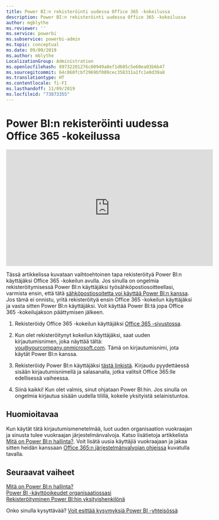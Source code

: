 ```yaml
---
title: Power BI:n rekisteröinti uudessa Office 365 -kokeilussa
description: Power BI:n rekisteröinti uudessa Office 365 -kokeilussa
author: mgblythe
ms.reviewer: ''
ms.service: powerbi
ms.subservice: powerbi-admin
ms.topic: conceptual
ms.date: 09/09/2019
ms.author: mblythe
LocalizationGroup: Administration
ms.openlocfilehash: 89732201276c00949a8ef1d605c5e60ea03b6b47
ms.sourcegitcommit: 64c860fcbf2969bf089cec358331a1fc1e0d39a8
ms.translationtype: HT
ms.contentlocale: fi-FI
ms.lasthandoff: 11/09/2019
ms.locfileid: "73873355"
---
```

# <a name="signing-up-for-power-bi-with-a-new-office-365-trial"></a>Power BI:n rekisteröinti uudessa Office 365 -kokeilussa

<iframe width="560" height="315" src="https://www.youtube.com/embed/gbSuFST-Nx4?showinfo=0" frameborder="0" allowfullscreen></iframe>

Tässä artikkelissa kuvataan vaihtoehtoinen tapa rekisteröityä Power BI:n käyttäjäksi Office 365 -kokeilun avulla. Jos sinulla on ongelmia rekisteröitymisessä Power BI:n käyttäjäksi työsähköpostiosoitteellasi, varmista ensin, että tätä [sähköpostiosoitetta voi käyttää Power BI:n kanssa](service-self-service-signup-for-power-bi.md#supported-email-addresses). Jos tämä ei onnistu, yritä rekisteröityä ensin Office 365 -kokeilun käyttäjäksi ja vasta sitten Power BI:n käyttäjäksi. Voit käyttää Power BI:tä jopa Office 365 -kokeilujakson päättymisen jälkeen.

1. Rekisteröidy Office 365 -kokeilun käyttäjäksi [Office 365 -sivustossa](https://go.microsoft.com/fwlink/p/?LinkID=403802).

1. Kun olet rekisteröitynyt kokeilun käyttäjäksi, saat uuden kirjautumisnimen, joka näyttää tältä: you@yourcompany.onmicrosoft.com. Tämä on kirjautumisnimi, jota käytät Power BI:n kanssa.

1. Rekisteröidy Power BI:n käyttäjäksi [tästä linkistä](https://app.powerbi.com/signupredirect?pbi_source=web). Kirjaudu pyydettäessä sisään kirjautumisnimellä ja salasanalla, jotka valitsit Office 365:lle edellisessä vaiheessa.

1. Siinä kaikki! Kun olet valmis, sinut ohjataan Power BI:hin. Jos sinulla on ongelmia kirjautua sisään uudella tilillä, kokeile yksityistä selainistuntoa.

## <a name="important-considerations"></a>Huomioitavaa

Kun käytät tätä kirjautumismenetelmää, luot uuden organisaation vuokraajan ja sinusta tulee vuokraajan järjestelmänvalvoja. Katso lisätietoja artikkelista [Mitä on Power BI:n hallinta?](service-admin-administering-power-bi-in-your-organization.md). Voit lisätä uusia käyttäjiä vuokraajaan ja jakaa sitten heidän kanssaan [Office 365:n järjestelmänvalvojan ohjeissa](https://support.office.com/en-sg/article/Add-users-individually-to-Office-365---Admin-Help-1970f7d6-03b5-442f-b385-5880b9c256ec) kuvatulla tavalla.

## <a name="next-steps"></a>Seuraavat vaiheet

[Mitä on Power BI:n hallinta?](service-admin-administering-power-bi-in-your-organization.md)  
[Power BI -käyttöoikeudet organisaatiossasi](service-admin-licensing-organization.md)  
[Rekisteröityminen Power BI:hin yksityishenkilönä](service-self-service-signup-for-power-bi.md)

Onko sinulla kysyttävää? [Voit esittää kysymyksiä Power BI -yhteisössä](https://community.powerbi.com/)